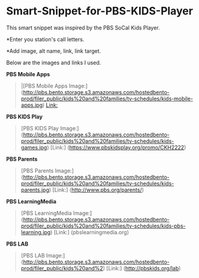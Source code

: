 Smart-Snippet-for-PBS-KIDS-Player
==========================
This smart snippet was inspired by the PBS SoCal Kids Player.

*Enter you station's call letters.

*Add image, alt name, link, link target.

Below are the images and links I used.

**PBS Mobile Apps**
>|[PBS Mobile Apps Image:] (http://pbs.bento.storage.s3.amazonaws.com/hostedbento-prod/filer_public/kids%20and%20families/tv-schedules/kids-mobile-apps.jpg)
>[Link:](http://pbskids.org/apps/)

**PBS KIDS Play**
>[PBS KIDS Play Image:] (http://pbs.bento.storage.s3.amazonaws.com/hostedbento-prod/filer_public/kids%20and%20families/tv-schedules/kids-games.jpg)
>[Link:] (https://www.pbskidsplay.org/promo/CKH2222)

**PBS Parents**
>[PBS Parents Image:] (http://pbs.bento.storage.s3.amazonaws.com/hostedbento-prod/filer_public/kids%20and%20families/tv-schedules/kids-parents.jpg)
>[Link:] (http://www.pbs.org/parents/)

**PBS LearningMedia**
>[PBS LearningMedia Image:] (http://pbs.bento.storage.s3.amazonaws.com/hostedbento-prod/filer_public/kids%20and%20families/tv-schedules/kids-pbs-learning.jpg)
>[Link:] (pbslearningmedia.org)

**PBS LAB**
>[PBS LAB Image:] (http://pbs.bento.storage.s3.amazonaws.com/hostedbento-prod/filer_public/kids%20and%2)
>[Link:] (http://pbskids.org/lab)
